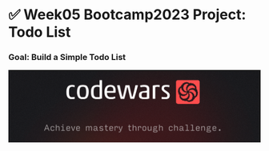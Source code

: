 # ✅ Week05 Bootcamp2023 Project: Todo List

### Goal: Build a Simple Todo List


![alt text](https://github.com/christinabrgs/codewars/blob/main/images/banner.png?raw=true)


